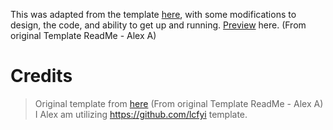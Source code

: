 This was adapted from the template [here](https://github.com/sb2nov/resume), with some modifications to design, the code, and ability to get up and running. [Preview](#preview) here. (From original Template ReadMe - Alex A)




# Credits
> Original template from [here](https://github.com/sb2nov/resume) (From original Template ReadMe - Alex A)
> I Alex am utilizing https://github.com/lcfyi template. 
